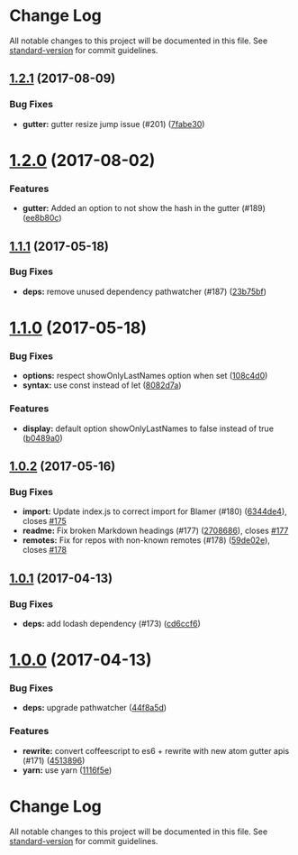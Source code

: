 # Change Log

All notable changes to this project will be documented in this file. See [standard-version](https://github.com/conventional-changelog/standard-version) for commit guidelines.

<a name="1.2.1"></a>
## [1.2.1](https://github.com/alexcorre/git-blame/compare/v1.2.0...v1.2.1) (2017-08-09)


### Bug Fixes

* **gutter:** gutter resize jump issue (#201) ([7fabe30](https://github.com/alexcorre/git-blame/commit/7fabe30))



<a name="1.2.0"></a>
# [1.2.0](https://github.com/alexcorre/git-blame/compare/v1.1.1...v1.2.0) (2017-08-02)


### Features

* **gutter:** Added an option to not show the hash in the gutter (#189) ([ee8b80c](https://github.com/alexcorre/git-blame/commit/ee8b80c))



<a name="1.1.1"></a>
## [1.1.1](https://github.com/alexcorre/git-blame/compare/v1.1.0...v1.1.1) (2017-05-18)


### Bug Fixes

* **deps:** remove unused dependency pathwatcher (#187) ([23b75bf](https://github.com/alexcorre/git-blame/commit/23b75bf))



<a name="1.1.0"></a>
# [1.1.0](https://github.com/alexcorre/git-blame/compare/v1.0.2...v1.1.0) (2017-05-18)


### Bug Fixes

* **options:** respect showOnlyLastNames option when set ([108c4d0](https://github.com/alexcorre/git-blame/commit/108c4d0))
* **syntax:** use const instead of let ([8082d7a](https://github.com/alexcorre/git-blame/commit/8082d7a))


### Features

* **display:** default option showOnlyLastNames to false instead of true ([b0489a0](https://github.com/alexcorre/git-blame/commit/b0489a0))



<a name="1.0.2"></a>
## [1.0.2](https://github.com/alexcorre/git-blame/compare/v1.0.1...v1.0.2) (2017-05-16)


### Bug Fixes

* **import:** Update index.js to correct import for Blamer (#180) ([6344de4](https://github.com/alexcorre/git-blame/commit/6344de4)), closes [#175](https://github.com/alexcorre/git-blame/issues/175)
* **readme:** Fix broken Markdown headings (#177) ([2708686](https://github.com/alexcorre/git-blame/commit/2708686)), closes [#177](https://github.com/alexcorre/git-blame/issues/177)
* **remotes:** Fix for repos with non-known remotes (#178) ([59de02e](https://github.com/alexcorre/git-blame/commit/59de02e)), closes [#178](https://github.com/alexcorre/git-blame/issues/178)



<a name="1.0.1"></a>
## [1.0.1](https://github.com/alexcorre/git-blame/compare/v1.0.0...v1.0.1) (2017-04-13)


### Bug Fixes

* **deps:** add lodash dependency (#173) ([cd6ccf6](https://github.com/alexcorre/git-blame/commit/cd6ccf6))



<a name="1.0.0"></a>
# [1.0.0](https://github.com/alexcorre/git-blame/compare/v0.4.12...v1.0.0) (2017-04-13)


### Bug Fixes

* **deps:** upgrade pathwatcher ([44f8a5d](https://github.com/alexcorre/git-blame/commit/44f8a5d))


### Features

* **rewrite:** convert coffeescript to es6 + rewrite with new atom gutter apis (#171) ([4513896](https://github.com/alexcorre/git-blame/commit/4513896))
* **yarn:** use yarn ([1116f5e](https://github.com/alexcorre/git-blame/commit/1116f5e))



# Change Log

All notable changes to this project will be documented in this file. See [standard-version](https://github.com/conventional-changelog/standard-version) for commit guidelines.
